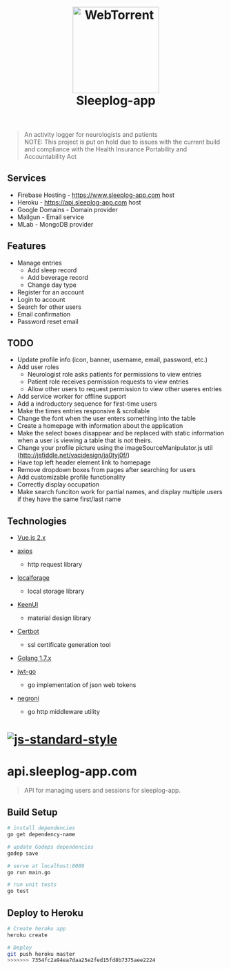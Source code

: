 <h1 align="center">
  <br>
  <a href="https://www.sleeplog-app.com"><img src="https://www.sleeplog-app.com/static/logo.png" alt="WebTorrent" width="200"></a>
  <br>
  Sleeplog-app
  <br>
  <br>
</h1>

> An activity logger for neurologists and patients<br/>
> NOTE: This project is put on hold due to issues with the current build and compliance with the Health Insurance Portability and Accountability Act

## Services

* Firebase Hosting - https://www.sleeplog-app.com host
* Heroku - https://api.sleeplog-app.com host
* Google Domains - Domain provider
* Mailgun - Email service
* MLab - MongoDB provider

## Features

* Manage entries
  - Add sleep record
  - Add beverage record
  - Change day type
* Register for an account
* Login to account
* Search for other users
* Email confirmation
* Password reset email

## TODO

* Update profile info (icon, banner, username, email, password, etc.)
* Add user roles
  - Neurologist role asks patients for permissions to view entries
  - Patient role receives permission requests to view entries
  - Allow other users to request permission to view other useres entries
* Add service worker for offline support
* Add a indroductory sequence for first-time users
* Make the times entries responsive & scrollable
* Change the font when the user enters something into the table
* Create a homepage with information about the application
* Make the select boxes disappear and be replaced with static information when a user is viewing a table that is not theirs.
* Change your profile picture using the imageSourceManipulator.js util (http://jsfiddle.net/vacidesign/ja0tyj0f/)
* Have top left header element link to homepage
* Remove dropdown boxes from pages after searching for users
* Add customizable profile functionality
* Correctly display occupation
* Make search funciton work for partial names, and display multiple users if they have the same first/last name

## Technologies

* [Vue.js 2.x](https://github.com/vuejs/vue)
* [axios](https://github.com/mzabriskie/axios)
  - http request library
* [localforage](https://github.com/localForage/localForage)
  - local storage library
* [KeenUI](https://github.com/JosephusPaye/Keen-UI)
  - material design library
* [Certbot](https://certbot.eff.org/)
  - ssl certificate generation tool

* [Golang 1.7.x](https://github.com/golang/go)
* [jwt-go](github.com/dgrijalva/jwt-go)
  - go implementation of json web tokens
* [negroni](github.com/urfave/negroni)
  - go http middleware utility

[![js-standard-style](https://cdn.rawgit.com/feross/standard/master/badge.svg)](https://github.com/feross/standard)
=======
# api.sleeplog-app.com

> API for managing users and sessions for sleeplog-app.

## Build Setup

``` bash
# install dependencies
go get dependency-name

# update Godeps dependencies
godep save

# serve at localhost:8089
go run main.go

# run unit tests
go test
```

## Deploy to Heroku

``` bash
# Create heroku app
heroku create

# Deploy
git push heroku master
>>>>>>> 7354fc2a94ea7daa25e2fed15fd8b7375aee2224

